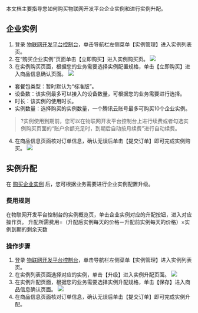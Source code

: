 本文档主要指导您如何购买物联网开发平台企业实例和进行实例升配。
[](id:test1)
## 企业实例

1. 登录 [物联网开发平台控制台]()，单击导航栏左侧菜单【实例管理】进入实例列表页。
2. 在“购买企业实例”页面单击【立即购买】进入实例购买页。
![](https://main.qcloudimg.com/raw/a4c309e0b61806c587ba86123c3756c0.jpg)
3. 在实例购买页面，根据您的业务需要选择实例配置规格，单击【立即购买】进入商品信息确认页面。
![](https://main.qcloudimg.com/raw/66c7b97cb0fbedc42b9302819fce1a67.jpg)
 - 套餐包类型：暂时默认为“标准版”。
 - 设备数：该实例最多可以接入的设备数量，可根据您的业务需要进行选择。
 - 时长：该实例的使用时长。
 - 实例数量：选择购买的实例数量，一个腾讯云账号最多可购买10个企业实例。 
 
>?实例使用到期前，您可以在物联网开发平台控制台上进行续费或者勾选实例购买页面的“账户余额充足时，到期后自动按月续费”进行自动续费。
>
4. 在商品信息页面核对订单信息，确认无误后单击【提交订单】即可完成实例购买。
![](https://main.qcloudimg.com/raw/33eec15949e5d92ce882f5f6a1cc294f.jpg)

## 实例升配


在 [购买企业实例](#test1) 后，您可根据业务需要进行企业实例配置升级。

### 费用规则

在物联网开发平台控制台的实例概览页，单击企业实例对应的升配按钮，进入对应操作页。
升配所需费用=（升配后实例每天的价格－升配前实例每天的价格）×实例到期的剩余天数

### 操作步骤

1. 登录 [物联网开发平台控制台]()，单击导航栏左侧菜单【实例管理】进入实例列表页。
2. 在实例列表页面选择对应的实例，单击【升级】进入实例升配页面。
![](https://main.qcloudimg.com/raw/04914fa48c7d4d8815268df9aecf3434.jpg)
3. 在实例升配页面，根据您的业务需要选择实例升配规格，单击【保存】进入商品信息确认页面。
![](https://main.qcloudimg.com/raw/02b2fd349d502ff5f22f062689f97516.jpg)
4. 在商品信息页面核对订单信息，确认无误后单击【提交订单】即可完成实例升配。





